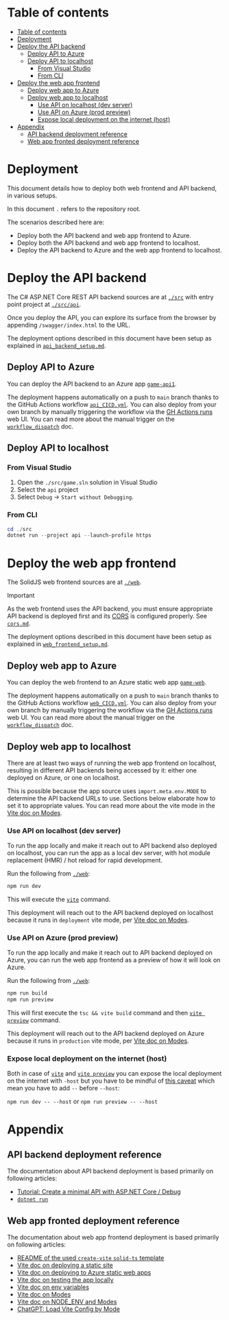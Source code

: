 # Table of contents

- [Table of contents](#table-of-contents)
- [Deployment](#deployment)
- [Deploy the API backend](#deploy-the-api-backend)
  - [Deploy API to Azure](#deploy-api-to-azure)
  - [Deploy API to localhost](#deploy-api-to-localhost)
    - [From Visual Studio](#from-visual-studio)
    - [From CLI](#from-cli)
- [Deploy the web app frontend](#deploy-the-web-app-frontend)
  - [Deploy web app to Azure](#deploy-web-app-to-azure)
  - [Deploy web app to localhost](#deploy-web-app-to-localhost)
    - [Use API on localhost (dev server)](#use-api-on-localhost-dev-server)
    - [Use API on Azure (prod preview)](#use-api-on-azure-prod-preview)
    - [Expose local deployment on the internet (host)](#expose-local-deployment-on-the-internet-host)
- [Appendix](#appendix)
  - [API backend deployment reference](#api-backend-deployment-reference)
  - [Web app fronted deployment reference](#web-app-fronted-deployment-reference)

# Deployment

This document details how to deploy both web frontend and API backend, in various setups.

In this document `.` refers to the repository root.

The scenarios described here are:

- Deploy both the API backend and web app frontend to Azure.
- Deploy both the API backend and web app frontend to localhost.
- Deploy the API backend to Azure and the web app frontend to localhost.

# Deploy the API backend

The C# ASP.NET Core REST API backend sources are at [`./src`] with entry point project at [`./src/api`].

Once you deploy the API, you can explore its surface from the browser by appending `/swagger/index.html`
to the URL.

The deployment options described in this document have been setup as explained in [`api_backend_setup.md`].

## Deploy API to Azure

You can deploy the API backend to an Azure app [`game-api1`].

The deployment happens automatically on a push to `main` branch thanks to the GitHub Actions workflow [`api_CICD.yml`].
You can also deploy from your own branch by manually triggering the workflow via the [GH Actions runs] web UI.
You can read more about the manual trigger on the [`workflow_dispatch`] doc.

## Deploy API to localhost

### From Visual Studio

1. Open the `./src/game.sln` solution in Visual Studio
2. Select the `api` project
3. Select `Debug` -> `Start without Debugging`.

### From CLI

``` powershell
cd ./src
dotnet run --project api --launch-profile https
```

# Deploy the web app frontend

The SolidJS web frontend sources are at [`./web`].  

> [!IMPORTANT]
> As the web frontend uses the API backend, you must ensure appropriate API backend is deployed first
> and its [CORS] is configured properly.
> See [`cors.md`](./cors.md).

The deployment options described in this document have been setup as explained in [`web_frontend_setup.md`].

## Deploy web app to Azure

You can deploy the web frontend to an Azure static web app [`game-web`].

The deployment happens automatically on a push to `main` branch thanks to the GitHub Actions workflow [`web_CICD.yml`].
You can also deploy from your own branch by manually triggering the workflow via the [GH Actions runs] web UI.
You can read more about the manual trigger on the [`workflow_dispatch`] doc.

## Deploy web app to localhost

There are at least two ways of running the web app frontend on localhost, resulting
in different API backends being accessed by it: either one deployed on Azure, or one on localhost.

This is possible because the app source uses `import.meta.env.MODE` to determine the API backend URLs to use.
Sections below elaborate how to set it to appropriate values.
You can read more about the vite mode in the [Vite doc on Modes].

### Use API on localhost (dev server)

To run the app locally and make it reach out to API backend also deployed on localhost,
you can run the app as a local dev server, with hot module replacement (HMR) / hot reload for rapid development.

Run the following from [`./web`]:

``` powershell
npm run dev
```

This will execute the [`vite`] command.

This deployment will reach out to the API backend deployed on localhost because
it runs in `deployment` vite mode, per [Vite doc on Modes].

### Use API on Azure (prod preview)

To run the app locally and make it reach out to API backend deployed on Azure,
you can run the web app frontend as a preview of how it will look on Azure.

Run the following from [`./web`]:

``` powershell
npm run build
npm run preview
```

This will first execute the `tsc && vite build` command and then [`vite preview`] command.

This deployment will reach out to the API backend deployed on Azure because
it runs in `production` vite mode, per [Vite doc on Modes].

### Expose local deployment on the internet (host)

Both in case of [`vite`] and [`vite preview`] you can expose the local deployment on the internet with `-host`
but you have to be mindful of [this caveat][vite -host caveat] which mean you have to add `--` before `--host`:

`npm run dev -- --host`
or
`npm run preview -- --host`

# Appendix

## API backend deployment reference

The documentation about API backend deployment is based primarily on following articles:

- [Tutorial: Create a minimal API with ASP.NET Core / Debug]
- [`dotnet run`]

## Web app fronted deployment reference

The documentation about web app frontend deployment is based primarily on following articles:

- [README of the used `create-vite` `solid-ts` template]
- [Vite doc on deploying a static site]
- [Vite doc on deploying to Azure static web apps]
- [Vite doc on testing the app locally]
- [Vite doc on env variables]
- [Vite doc on Modes]
- [Vite doc on NODE_ENV and Modes]
- [ChatGPT: Load Vite Config by Mode]

<!--
--------------------------------------------------------------------------------
references
--------------------------------------------------------------------------------
-->

[`./src/api`]: ../src/api
[`./src`]: ../src
[`./web`]: ../web
[`api_backend_setup.md`]: ./api_backend_setup.md
[`api_CICD.yml`]: ../.github/workflows/api_CICD.yml
[`dotnet run`]: https://learn.microsoft.com/en-us/dotnet/core/tools/dotnet-run
[`game-api1`]: https://portal.azure.com/#@spawarottijamro.onmicrosoft.com/resource/subscriptions/8695c84c-09a4-4b50-994f-a2fa7f36cc92/resourcegroups/game-rg/providers/Microsoft.Web/sites/game-api1/appServices
[`game-web`]: https://portal.azure.com/#@spawarottijamro.onmicrosoft.com/resource/subscriptions/8695c84c-09a4-4b50-994f-a2fa7f36cc92/resourceGroups/game-rg/providers/Microsoft.Web/staticSites/game-web/staticsite
[`vite preview`]: https://vitejs.dev/guide/cli.html#vite-preview
[`vite`]: https://vitejs.dev/guide/cli.html#vite
[`web_CICD.yml`]: ../.github/workflows/web_CICD.yml
[`web_frontend_setup.md`]: ./web_frontend_setup.md
[`workflow_dispatch`]: https://docs.github.com/en/actions/using-workflows/events-that-trigger-workflows#workflow_dispatch
[ChatGPT: Load Vite Config by Mode]: https://chat.openai.com/share/9109f0a2-3f55-47ca-88c8-14d13c6acee5
[CORS]: https://developer.mozilla.org/en-US/docs/Web/HTTP/CORS
[GH Actions runs]: https://github.com/konrad-jamrozik/game/actions
[README of the used `create-vite` `solid-ts` template]: https://github.com/vitejs/vite/tree/main/packages/create-vite/template-solid-ts
[Tutorial: Create a minimal API with ASP.NET Core / Debug]: https://learn.microsoft.com/en-us/azure/app-service/quickstart-dotnetcore?pivots=development-environment-vs&tabs=net70#1-create-an-aspnet-web-app
[vite -host caveat]: https://github.com/vitejs/vite/discussions/3396#discussioncomment-4581934
[Vite doc on deploying a static site]: https://vitejs.dev/guide/static-deploy.html
[Vite doc on deploying to Azure static web apps]: https://vitejs.dev/guide/static-deploy.html#azure-static-web-apps
[Vite doc on env variables]: https://vitejs.dev/guide/env-and-mode.html#modes
[Vite doc on Modes]: https://vitejs.dev/guide/env-and-mode.html#modes
[Vite doc on NODE_ENV and Modes]: https://vitejs.dev/guide/env-and-mode.html#node-env-and-modes
[Vite doc on testing the app locally]: https://vitejs.dev/guide/static-deploy.html#testing-the-app-locally
